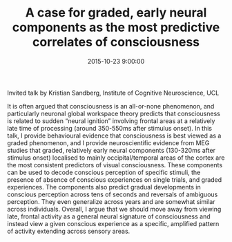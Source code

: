 ﻿---
layout: post
title:  "A case for graded, early neural components as the most predictive correlates of consciousness"
date:   2015-10-23 9:00:00
image: /images/1.jpg
---

Invited talk by Kristian Sandberg, Institute of Cognitive Neuroscience, UCL

It is often argued that consciousness is an all-or-none phenomenon, and particularly neuronal global workspace theory predicts that consciousness is related to sudden “neural ignition” involving frontal areas at a relatively late time of processing (around 350-550ms after stimulus onset). In this talk, I provide behavioural evidence that consciousness is best viewed as a graded phenomenon, and I provide neuroscientific evidence from MEG studies that graded, relatively early neural components (130-320ms after stimulus onset) localised to mainly occipital/temporal areas of the cortex are the most consistent predictors of visual consciousness. These components can be used to decode conscious perception of specific stimuli, the presence of absence of conscious experiences on single trials, and graded experiences. The components also predict gradual developments in conscious perception across tens of seconds and reversals of ambiguous perception. They even generalize across years and are somewhat similar across individuals. Overall, I argue that we should move away from viewing late, frontal activity as a general neural signature of consciousness and instead view a given conscious experience as a specific, amplified pattern of activity extending across sensory areas.
